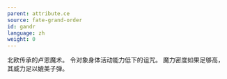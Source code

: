 ```yaml
---
parent: attribute.ce
source: fate-grand-order
id: gandr
language: zh
weight: 0
---
```


北欧传承的卢恩魔术。
令对象身体活动能力低下的诅咒。
魔力密度如果足够高，其威力足以媲美子弹。
